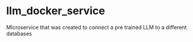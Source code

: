# llm_docker_service
MIcroservice that was created to connect a pre trained LLM to a different databases

